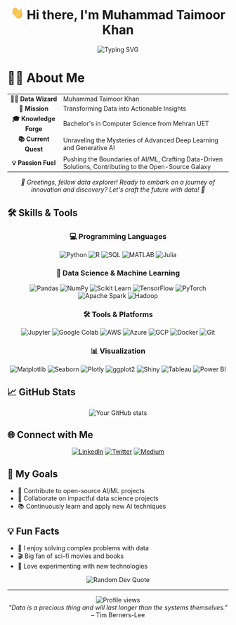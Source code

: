 <div align="center">
  <h1>
    <img src="https://raw.githubusercontent.com/ABSphreak/ABSphreak/master/gifs/Hi.gif" width="30px" height="30px">
    Hi there, I'm Muhammad Taimoor Khan
  </h1>
</div>

<div align="center">
<img src="https://readme-typing-svg.herokuapp.com?font=Oswald&weight=700&size=24&duration=1500&pause=100&color=39FF14¢er=true&vCenter=true&width=435&lines=WELCOME+TO+MY+GITHUB+PROFILE!;DATA+SCIENTIST;AI%2FML+ENTHUSIAST;PYTHON+DEVELOPER;DATA+ANALYST;MACHINE+LEARNING+ENGINEER;DEEP+LEARNING+PRACTITIONER;TURNING+DATA+INTO+INSIGHTS;PASSIONATE+ABOUT+AI;ALWAYS+LEARNING;LET'S+COLLABORATE!" alt="Typing SVG" />
</div>

# 🧑‍🔬 About Me

<div align="center">
  <table>
    <tr>
      <td align="center"><strong>👨‍💻 Data Wizard</strong></td>
      <td>Muhammad Taimoor Khan</td>
    </tr>
    <tr>
      <td align="center"><strong>🚀 Mission</strong></td>
      <td>Transforming Data into Actionable Insights</td>
    </tr>
    <tr>
      <td align="center"><strong>🎓 Knowledge Forge</strong></td>
      <td>Bachelor's in Computer Science from Mehran UET</td>
    </tr>
    <tr>
      <td align="center"><strong>📚 Current Quest</strong></td>
      <td>Unraveling the Mysteries of Advanced Deep Learning and Generative AI</td>
    </tr>
    <tr>
      <td align="center"><strong>💡 Passion Fuel</strong></td>
      <td>Pushing the Boundaries of AI/ML, Crafting Data-Driven Solutions, Contributing to the Open-Source Galaxy</td>
    </tr>
  </table>
</div>

<div align="center">
  <i>🌟 Greetings, fellow data explorer! Ready to embark on a journey of innovation and discovery? Let's craft the future with data! 🌟</i>
</div>

## 🛠️ Skills & Tools

<div align="center">

### 💻 Programming Languages
![Python](https://img.shields.io/badge/-Python-306998?style=flat-square&logo=python&logoColor=white&size=100)
![R](https://img.shields.io/badge/-R-276DC3?style=flat-square&logo=r&logoColor=white&size=100)
![SQL](https://img.shields.io/badge/-SQL-003B57?style=flat-square&logo=postgresql&logoColor=white&size=100)
![MATLAB](https://img.shields.io/badge/-MATLAB-E36C0B?style=flat-square&logo=mathworks&logoColor=white&size=100)
![Julia](https://img.shields.io/badge/-Julia-7F2B82?style=flat-square&logo=julia&logoColor=white&size=100)

### 🧠 Data Science & Machine Learning
![Pandas](https://img.shields.io/badge/-Pandas-150458?style=flat-square&logo=pandas&logoColor=white&size=100)
![NumPy](https://img.shields.io/badge/-NumPy-013243?style=flat-square&logo=numpy&logoColor=white&size=100)
![Scikit Learn](https://img.shields.io/badge/-Scikit_Learn-F7931E?style=flat-square&logo=scikit-learn&logoColor=white&size=100)
![TensorFlow](https://img.shields.io/badge/-TensorFlow-FF6F00?style=flat-square&logo=tensorflow&logoColor=white&size=100)
![PyTorch](https://img.shields.io/badge/-PyTorch-EE4C2C?style=flat-square&logo=pytorch&logoColor=white&size=100)
![Apache Spark](https://img.shields.io/badge/-Apache_Spark-E25A1C?style=flat-square&logo=apache-spark&logoColor=white&size=100)
![Hadoop](https://img.shields.io/badge/-Hadoop-66CC99?style=flat-square&logo=hadoop&logoColor=white&size=100)

### 🛠️ Tools & Platforms
![Jupyter](https://img.shields.io/badge/-Jupyter-F37626?style=flat-square&logo=jupyter&logoColor=white&size=100)
![Google Colab](https://img.shields.io/badge/-Google_Colab-F9AB00?style=flat-square&logo=googlecolab&logoColor=white&size=100)
![AWS](https://img.shields.io/badge/-AWS-232F3E?style=flat-square&logo=amazonaws&logoColor=white&size=100)
![Azure](https://img.shields.io/badge/-Azure-0089D6?style=flat-square&logo=microsoftazure&logoColor=white&size=100)
![GCP](https://img.shields.io/badge/-GCP-4285F4?style=flat-square&logo=googlecloud&logoColor=white&size=100)
![Docker](https://img.shields.io/badge/-Docker-0DB7ED?style=flat-square&logo=docker&logoColor=white&size=100)
![Git](https://img.shields.io/badge/-Git-F05032?style=flat-square&logo=git&logoColor=white&size=100)

### 📊 Visualization
![Matplotlib](https://img.shields.io/badge/-Matplotlib-003B57?style=flat-square&logo=matplotlib&logoColor=white&size=100)
![Seaborn](https://img.shields.io/badge/-Seaborn-5D4F6F?style=flat-square&logo=seaborn&logoColor=white&size=100)
![Plotly](https://img.shields.io/badge/-Plotly-3B0A45?style=flat-square&logo=plotly&logoColor=white&size=100)
![ggplot2](https://img.shields.io/badge/-ggplot2-0099B0?style=flat-square&logo=ggplot2&logoColor=white&size=100)
![Shiny](https://img.shields.io/badge/-Shiny-6AB6F0?style=flat-square&logo=rstudio&logoColor=white&size=100)
![Tableau](https://img.shields.io/badge/-Tableau-00A3E0?style=flat-square&logo=tableau&logoColor=white&size=100)
![Power BI](https://img.shields.io/badge/-Power%20BI-F2C300?style=flat-square&logo=powerbi&logoColor=white&size=100)

</div>

## 📈 GitHub Stats

<div align="center">
<img src="https://github-readme-stats.vercel.app/api?username=MTaimoorK&show_icons=true&theme=radical" alt="Your GitHub stats" />
</div>

## 🌐 Connect with Me

<div align="center">
  
[![LinkedIn](https://img.shields.io/badge/-LinkedIn-0A66C2?style=flat-square&logo=linkedin&logoColor=white&size=100)](https://www.linkedin.com/in/yourprofile)
[![Twitter](https://img.shields.io/badge/-Twitter-1DA1F2?style=flat-square&logo=twitter&logoColor=white&size=100)](https://twitter.com/YourTwitterHandle)
[![Medium](https://img.shields.io/badge/-Medium-00AB6C?style=flat-square&logo=medium&logoColor=white&size=100)](https://medium.com/@yourprofile)

</div>

## 🎯 My Goals

- 🌟 Contribute to open-source AI/ML projects
- 🤝 Collaborate on impactful data science projects
- 📚 Continuously learn and apply new AI techniques

## 💡 Fun Facts

- 🧩 I enjoy solving complex problems with data
- 🎬 Big fan of sci-fi movies and books
- 🔬 Love experimenting with new technologies

<div align="center">
<img src="https://quotes-github-readme.vercel.app/api?type=horizontal&theme=radical" alt="Random Dev Quote" />
</div>

---

<div align="center">
<img src="https://komarev.com/ghpvc/?username=MTaimoorK&style=flat-square&color=blue" alt="Profile views" />
</div>

<div align="center">
<i>"Data is a precious thing and will last longer than the systems themselves."</i> – Tim Berners-Lee
</div>
